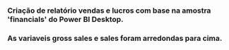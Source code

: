 ### Criação de relatório vendas e lucros com base na amostra 'financials' do Power BI Desktop.
### As variaveis gross sales e sales foram arredondas para cima.
